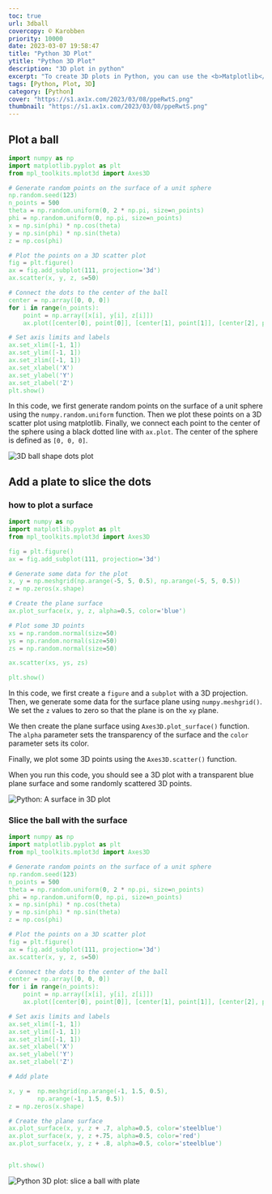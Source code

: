 ```yaml
---
toc: true
url: 3dball
covercopy: © Karobben
priority: 10000
date: 2023-03-07 19:58:47
title: "Python 3D Plot"
ytitle: "Python 3D Plot"
description: "3D plot in python"
excerpt: "To create 3D plots in Python, you can use the <b>Matplotlib</b> library. Matplotlib provides a toolkit called <b>mplot3d</b>, which allows you to create 3D plots using functions such as plot_surface, plot_wireframe, and scatter. You can customize the appearance of the plots by setting properties such as color, marker type, and line style."
tags: [Python, Plot, 3D]
category: [Python]
cover: "https://s1.ax1x.com/2023/03/08/ppeRwtS.png"
thumbnail: "https://s1.ax1x.com/2023/03/08/ppeRwtS.png"
---
```



## Plot a ball

```python
import numpy as np
import matplotlib.pyplot as plt
from mpl_toolkits.mplot3d import Axes3D

# Generate random points on the surface of a unit sphere
np.random.seed(123)
n_points = 500
theta = np.random.uniform(0, 2 * np.pi, size=n_points)
phi = np.random.uniform(0, np.pi, size=n_points)
x = np.sin(phi) * np.cos(theta)
y = np.sin(phi) * np.sin(theta)
z = np.cos(phi)

# Plot the points on a 3D scatter plot
fig = plt.figure()
ax = fig.add_subplot(111, projection='3d')
ax.scatter(x, y, z, s=50)

# Connect the dots to the center of the ball
center = np.array([0, 0, 0])
for i in range(n_points):
    point = np.array([x[i], y[i], z[i]])
    ax.plot([center[0], point[0]], [center[1], point[1]], [center[2], point[2]], 'k--', alpha=0.3)

# Set axis limits and labels
ax.set_xlim([-1, 1])
ax.set_ylim([-1, 1])
ax.set_zlim([-1, 1])
ax.set_xlabel('X')
ax.set_ylabel('Y')
ax.set_zlabel('Z')
plt.show()

```

In this code, we first generate random points on the surface of a unit sphere using the `numpy.random.uniform` function. Then we plot these points on a 3D scatter plot using matplotlib. Finally, we connect each point to the center of the sphere using a black dotted line with `ax.plot`. The center of the sphere is defined as `[0, 0, 0]`.

![3D ball shape dots plot](https://s1.ax1x.com/2023/03/08/ppe2Ozj.png)


## Add a plate to slice the dots

### how to plot a surface

```python
import numpy as np
import matplotlib.pyplot as plt
from mpl_toolkits.mplot3d import Axes3D

fig = plt.figure()
ax = fig.add_subplot(111, projection='3d')

# Generate some data for the plot
x, y = np.meshgrid(np.arange(-5, 5, 0.5), np.arange(-5, 5, 0.5))
z = np.zeros(x.shape)

# Create the plane surface
ax.plot_surface(x, y, z, alpha=0.5, color='blue')

# Plot some 3D points
xs = np.random.normal(size=50)
ys = np.random.normal(size=50)
zs = np.random.normal(size=50)

ax.scatter(xs, ys, zs)

plt.show()
```

In this code, we first create a `figure` and a `subplot` with a 3D projection. Then, we generate some data for the surface plane using `numpy.meshgrid()`. We set the `z` values to zero so that the plane is on the `xy` plane.

We then create the plane surface using `Axes3D.plot_surface()` function. The `alpha` parameter sets the transparency of the surface and the `color` parameter sets its color.

Finally, we plot some 3D points using the `Axes3D.scatter()` function.

When you run this code, you should see a 3D plot with a transparent blue plane surface and some randomly scattered 3D points.

![Python: A surface in 3D plot](https://s1.ax1x.com/2023/03/08/ppeRiYF.png)


### Slice the ball with the surface

```python
import numpy as np
import matplotlib.pyplot as plt
from mpl_toolkits.mplot3d import Axes3D

# Generate random points on the surface of a unit sphere
np.random.seed(123)
n_points = 500
theta = np.random.uniform(0, 2 * np.pi, size=n_points)
phi = np.random.uniform(0, np.pi, size=n_points)
x = np.sin(phi) * np.cos(theta)
y = np.sin(phi) * np.sin(theta)
z = np.cos(phi)

# Plot the points on a 3D scatter plot
fig = plt.figure()
ax = fig.add_subplot(111, projection='3d')
ax.scatter(x, y, z, s=50)

# Connect the dots to the center of the ball
center = np.array([0, 0, 0])
for i in range(n_points):
    point = np.array([x[i], y[i], z[i]])
    ax.plot([center[0], point[0]], [center[1], point[1]], [center[2], point[2]], 'k--', alpha=0.3)

# Set axis limits and labels
ax.set_xlim([-1, 1])
ax.set_ylim([-1, 1])
ax.set_zlim([-1, 1])
ax.set_xlabel('X')
ax.set_ylabel('Y')
ax.set_zlabel('Z')

# Add plate

x, y =  np.meshgrid(np.arange(-1, 1.5, 0.5), 
        np.arange(-1, 1.5, 0.5))
z = np.zeros(x.shape)

# Create the plane surface
ax.plot_surface(x, y, z + .7, alpha=0.5, color='steelblue')
ax.plot_surface(x, y, z +.75, alpha=0.5, color='red')
ax.plot_surface(x, y, z + .8, alpha=0.5, color='steelblue')


plt.show()
```

![Python 3D plot: slice a ball with plate](https://s1.ax1x.com/2023/03/08/ppeRwtS.png)

<style>
pre {
  background-color:#38393d;
  color: #5fd381;
}
</style>
